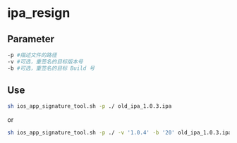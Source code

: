 # ipa_resign
## Parameter
```sh
-p #描述文件的路径
-v #可选，重签名的目标版本号
-b #可选，重签名的目标 Build 号
```

## Use
```sh
sh ios_app_signature_tool.sh -p ./ old_ipa_1.0.3.ipa
```

or

```sh
sh ios_app_signature_tool.sh -p ./ -v '1.0.4' -b '20' old_ipa_1.0.3.ipa
```
